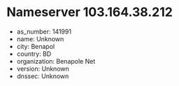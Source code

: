 # Nameserver 103.164.38.212

* as_number: 141991
* name: Unknown
* city: Benapol
* country: BD
* organization: Benapole Net
* version: Unknown
* dnssec: Unknown
